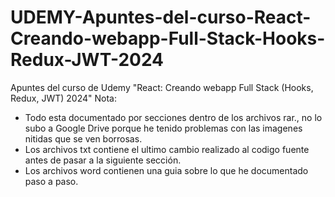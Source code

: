 # UDEMY-Apuntes-del-curso-React-Creando-webapp-Full-Stack-Hooks-Redux-JWT-2024
Apuntes del curso de Udemy "React: Creando webapp Full Stack (Hooks, Redux, JWT) 2024"
Nota: 
- Todo esta documentado por secciones dentro de los archivos rar., no lo subo a Google Drive porque he tenido problemas con las imagenes nitidas que se ven borrosas.
- Los archivos txt contiene el ultimo cambio realizado al codigo fuente antes de pasar a la siguiente sección.
- Los archivos word contienen una guia sobre lo que he documentado paso a paso.
